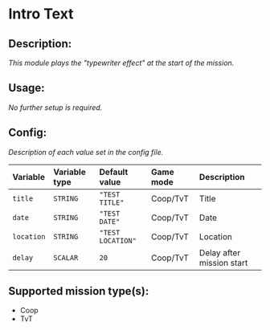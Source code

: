 # Intro Text
## Description:
_This module plays the "typewriter effect" at the start of the mission._

## Usage:
_No further setup is required._

## Config:
_Description of each value set in the config file._

| Variable   | Variable type | Default value     | Game mode  | Description               |
|:---------- |:------------- |:----------------- |:---------- |:------------------------- |
| `title`    | `STRING`      | `"TEST TITLE"`    | Coop/TvT   | Title                     |
| `date`     | `STRING`      | `"TEST DATE"`     | Coop/TvT   | Date                      |
| `location` | `STRING`      | `"TEST LOCATION"` | Coop/TvT   | Location                  |
| `delay`    | `SCALAR`      | `20`              | Coop/TvT   | Delay after mission start |

## Supported mission type(s):
- Coop
- TvT